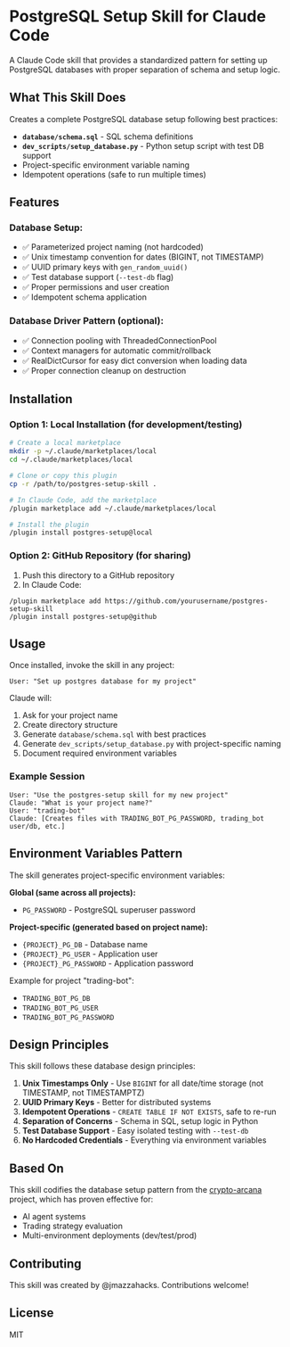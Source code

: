 # PostgreSQL Setup Skill for Claude Code

A Claude Code skill that provides a standardized pattern for setting up PostgreSQL databases with proper separation of schema and setup logic.

## What This Skill Does

Creates a complete PostgreSQL database setup following best practices:
- **`database/schema.sql`** - SQL schema definitions
- **`dev_scripts/setup_database.py`** - Python setup script with test DB support
- Project-specific environment variable naming
- Idempotent operations (safe to run multiple times)

## Features

### Database Setup:
- ✅ Parameterized project naming (not hardcoded)
- ✅ Unix timestamp convention for dates (BIGINT, not TIMESTAMP)
- ✅ UUID primary keys with `gen_random_uuid()`
- ✅ Test database support (`--test-db` flag)
- ✅ Proper permissions and user creation
- ✅ Idempotent schema application

### Database Driver Pattern (optional):
- ✅ Connection pooling with ThreadedConnectionPool
- ✅ Context managers for automatic commit/rollback
- ✅ RealDictCursor for easy dict conversion when loading data
- ✅ Proper connection cleanup on destruction

## Installation

### Option 1: Local Installation (for development/testing)

```bash
# Create a local marketplace
mkdir -p ~/.claude/marketplaces/local
cd ~/.claude/marketplaces/local

# Clone or copy this plugin
cp -r /path/to/postgres-setup-skill .

# In Claude Code, add the marketplace
/plugin marketplace add ~/.claude/marketplaces/local

# Install the plugin
/plugin install postgres-setup@local
```

### Option 2: GitHub Repository (for sharing)

1. Push this directory to a GitHub repository
2. In Claude Code:
```
/plugin marketplace add https://github.com/yourusername/postgres-setup-skill
/plugin install postgres-setup@github
```

## Usage

Once installed, invoke the skill in any project:

```
User: "Set up postgres database for my project"
```

Claude will:
1. Ask for your project name
2. Create directory structure
3. Generate `database/schema.sql` with best practices
4. Generate `dev_scripts/setup_database.py` with project-specific naming
5. Document required environment variables

### Example Session

```
User: "Use the postgres-setup skill for my new project"
Claude: "What is your project name?"
User: "trading-bot"
Claude: [Creates files with TRADING_BOT_PG_PASSWORD, trading_bot user/db, etc.]
```

## Environment Variables Pattern

The skill generates project-specific environment variables:

**Global (same across all projects):**
- `PG_PASSWORD` - PostgreSQL superuser password

**Project-specific (generated based on project name):**
- `{PROJECT}_PG_DB` - Database name
- `{PROJECT}_PG_USER` - Application user
- `{PROJECT}_PG_PASSWORD` - Application password

Example for project "trading-bot":
- `TRADING_BOT_PG_DB`
- `TRADING_BOT_PG_USER`
- `TRADING_BOT_PG_PASSWORD`

## Design Principles

This skill follows these database design principles:

1. **Unix Timestamps Only** - Use `BIGINT` for all date/time storage (not TIMESTAMP, not TIMESTAMPTZ)
2. **UUID Primary Keys** - Better for distributed systems
3. **Idempotent Operations** - `CREATE TABLE IF NOT EXISTS`, safe to re-run
4. **Separation of Concerns** - Schema in SQL, setup logic in Python
5. **Test Database Support** - Easy isolated testing with `--test-db`
6. **No Hardcoded Credentials** - Everything via environment variables

## Based On

This skill codifies the database setup pattern from the [crypto-arcana](https://github.com/yourusername/crypto-arcana) project, which has proven effective for:
- AI agent systems
- Trading strategy evaluation
- Multi-environment deployments (dev/test/prod)

## Contributing

This skill was created by @jmazzahacks. Contributions welcome!

## License

MIT
